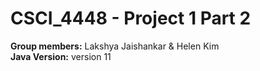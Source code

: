 # CSCI_4448 - Project 1 Part 2
**Group members:** Lakshya Jaishankar & Helen Kim <br />
**Java Version:** version 11
